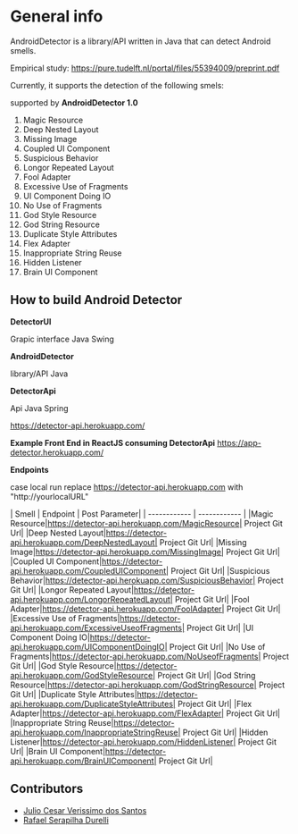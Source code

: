 # General info

AndroidDetector is a library/API written in Java that can detect Android smells.

Empirical study: https://pure.tudelft.nl/portal/files/55394009/preprint.pdf

Currently, it supports the detection of the following smels:

supported by **AndroidDetector 1.0**

1. Magic Resource
2. Deep Nested Layout
3. Missing Image
4. Coupled UI Component
5. Suspicious Behavior
6. Longor Repeated Layout
7. Fool Adapter
8. Excessive Use of Fragments
9. UI Component Doing IO
10. No Use of Fragments
11. God Style Resource
12. God String Resource
13. Duplicate Style Attributes
14. Flex Adapter
15. Inappropriate String Reuse
16. Hidden Listener
17. Brain UI Component

## How to build Android Detector

**DetectorUI**

Grapic interface Java Swing

**AndroidDetector**

library/API Java

**DetectorApi**

Api Java Spring

https://detector-api.herokuapp.com/

**Example Front End in ReactJS consuming DetectorApi**
https://app-detector.herokuapp.com/

**Endpoints**


case local run replace https://detector-api.herokuapp.com with "http://yourlocalURL"

|  Smell | Endpoint  | Post Parameter|
| ------------ | ------------ |
|Magic Resource|https://detector-api.herokuapp.com/MagicResource| Project Git Url|
|Deep Nested Layout|https://detector-api.herokuapp.com/DeepNestedLayout| Project Git Url|
|Missing Image|https://detector-api.herokuapp.com/MissingImage| Project Git Url|
|Coupled UI Component|https://detector-api.herokuapp.com/CoupledUIComponent| Project Git Url|
|Suspicious Behavior|https://detector-api.herokuapp.com/SuspiciousBehavior| Project Git Url|
|Longor Repeated Layout|https://detector-api.herokuapp.com/LongorRepeatedLayout| Project Git Url|
|Fool Adapter|https://detector-api.herokuapp.com/FoolAdapter| Project Git Url|
|Excessive Use of Fragments|https://detector-api.herokuapp.com/ExcessiveUseofFragments| Project Git Url|
|UI Component Doing IO|https://detector-api.herokuapp.com/UIComponentDoingIO| Project Git Url|
|No Use of Fragments|https://detector-api.herokuapp.com/NoUseofFragments| Project Git Url|
|God Style Resource|https://detector-api.herokuapp.com/GodStyleResource| Project Git Url|
|God String Resource|https://detector-api.herokuapp.com/GodStringResource| Project Git Url|
|Duplicate Style Attributes|https://detector-api.herokuapp.com/DuplicateStyleAttributes| Project Git Url|
|Flex Adapter|https://detector-api.herokuapp.com/FlexAdapter| Project Git Url|
|Inappropriate String Reuse|https://detector-api.herokuapp.com/InappropriateStringReuse| Project Git Url|
|Hidden Listener|https://detector-api.herokuapp.com/HiddenListener| Project Git Url|
|Brain UI Component|https://detector-api.herokuapp.com/BrainUIComponent| Project Git Url|



## Contributors

- [Julio Cesar Verissimo dos Santos ](https://github.com/julioverissimo88 "Julio Cesar Verissimo dos Santos ")
- [Rafael Serapilha Durelli](https://github.com/rdurelli "Rafael Serapilha Durelli")
